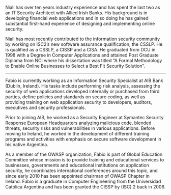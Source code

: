 Niall has over ten years industry experience and has spent the last two
as an IT Security Architect with Allied Irish Banks. His background is
in developing financial web applications and in so doing he has gained
substantial first-hand experience of designing and implementing online
security.

Niall has most recently contributed to the information security
community by working on ISC2’s new software assurance qualification, the
CSSLP. He is qualified as a CSSLP, a CISSP and a CISA. He graduated from
DCU in 1998 with a Degree in Computer Applications and attained Post
Graduate Diploma from NCI where his dissertation was titled “A Formal
Methodology to Enable Online Businesses to Select a Best Fit Security
Solution”.

-----

Fabio is currently working as an Information Security Specialist at AIB
Bank (Dublin, Ireland). His tasks include performing risk analysis,
assessing the security of web applications developed internally or
purchased from third parties, define policies and standards on secure
coding, as well as providing training on web application security to
developers, auditors, executives and security professionals.

Prior to joining AIB, he worked as a Security Engineer at Symantec
Security Response European Headquarters analyzing malicious code,
blended threats, security risks and vulnerabilities in various
applications. Before moving to Ireland, he worked in the development of
different training programs and activities with emphasis on secure
software development in his native Argentina.

As a member of the OWASP organization, Fabio is part of Global Education
Committee whose mission is to provide training and educational services
to businesses, governments and educational institutions on application
security, he coordinates international conferences around this topic,
and since early 2010 has been appointed chairman of OWASP Chapter in
Ireland. Fabio is a graduate in Computer Engineering from the
Universidad Católica Argentina and has been granted the CISSP by (ISC) 2
back in 2006.